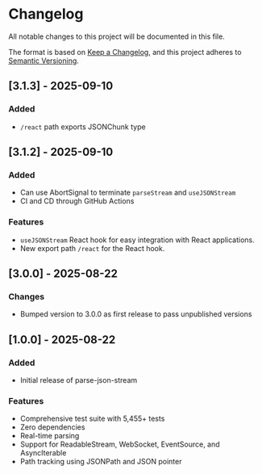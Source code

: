 # Changelog

All notable changes to this project will be documented in this file.

The format is based on [Keep a Changelog](https://keepachangelog.com/en/1.0.0/),
and this project adheres to [Semantic Versioning](https://semver.org/spec/v2.0.0.html).

## [3.1.3] - 2025-09-10

### Added
- `/react` path exports JSONChunk type

## [3.1.2] - 2025-09-10

### Added
- Can use AbortSignal to terminate `parseStream` and `useJSONStream`
- CI and CD through GitHub Actions

### Features
- `useJSONStream` React hook for easy integration with React applications.
- New export path `/react` for the React hook.

## [3.0.0] - 2025-08-22

### Changes
- Bumped version to 3.0.0 as first release to pass unpublished versions

## [1.0.0] - 2025-08-22

### Added
- Initial release of parse-json-stream

### Features
- Comprehensive test suite with 5,455+ tests
- Zero dependencies
- Real-time parsing
- Support for ReadableStream, WebSocket, EventSource, and AsyncIterable
- Path tracking using JSONPath and JSON pointer
